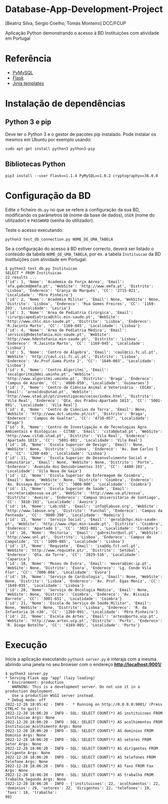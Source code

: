 # Database-App-Development-Project

[Beatriz Silva, Sérgio Coelho, Tomás Monteiro] DCC/FCUP

Aplicação Python demonstrando o acesso à BD Instituições com atividade em Portugal

#  Referência

- [PyMySQL](https://pymysql.readthedocs.io/)
- [Flask](https://flask.palletsprojects.com/en/2.0.x/)
- [Jinja templates](https://jinja.palletsprojects.com/en/3.0.x/)


# Instalação de dependências

## Python 3 e pip 

Deve ter o Python 3 e o gestor de pacotes pip instalado. Pode
instalar os mesmos em Ubuntu por exemplo usando:

```
sudo apt-get install python3 python3-pip
```

## Bibliotecas Python

```
pip3 install --user Flask==1.1.4 PyMySQL==1.0.2 cryptography==36.0.0
```


# Configuração da BD

Edite o ficheiro `db.py` no que se refere à configuração da sua BD, modificando os parâmetros `DB` (nome da base de dados), `USER` (nome do utilizador) e `PASSWORD` (senha do utilizador).

Teste o acesso executando:

```
python3 test_db_connection.py NOME_DE_UMA_TABELA
```

Se a configuração do acesso à BD estiver correcto, deverá ser listado o conteúdo da tabela `NOME_DE_UMA_TABELA`, por ex. a tabela `Instituicao` da BD Instituições com atividade em Portugal:

```
$ python3 test_db.py Instituicao
SELECT * FROM Instituicao
22 results ...
{'id': 1, 'Nome': 'Academia da Força Aérea', 'Email': 'afa.gabcmd@emfa.pt', 'WebSite': 'http://www.emfa.pt', 'Distrito': 'Lisboa', 'Endereco': 'Granja do Marquês', 'CC': '2715-021', 'Localidade': 'Pêro Pinheiro'}
{'id': 2, 'Nome': 'Academia Militar', 'Email': None, 'WebSite': None, 'Distrito': 'Lisboa', 'Endereco': 'Rua Gomes Freires', 'CC': '1169-203', 'Localidade': 'Leiria'}
{'id': 3, 'Nome': 'Area de Pediatria Cirúrgica', 'Email': 'cirurgicapediatrica@chlc.min-saude.pt', 'WebSite': 'http://www.chlc.min-saude.pt', 'Distrito': 'Lisboa', 'Endereco': 'R.Jacinta Marto', 'CC': '1169-045', 'Localidade': 'Lisboa'}
{'id': 4, 'Nome': 'Area de Pediatria Médica', 'Email': 'servico1@hdestefania.min-saude.pt', 'WebSite': 'http://www.hdestefania.min-saude.pt', 'Distrito': 'Lisboa', 'Endereco': 'R.Jacinta Marto', 'CC': '1169-045', 'Localidade': 'Lisboa'}
{'id': 5, 'Nome': 'Centro de Álgebra', 'Email': 'caul@cii.fc.ul.pt', 'WebSite': 'http://caul.cii.fc.ul.pt', 'Distrito': 'Lisboa', 'Endereco': 'Av.Prof.Gama Pinto 2', 'CC': '1649-003', 'Localidade': 'Lisboa'}
{'id': 6, 'Nome': 'Centro Algoritmi', 'Email': 'secalgoritmi@dei.uminho.pt', 'WebSite': 'http://www.algoritmi.uminho.pt', 'Distrito': 'Braga', 'Endereco': 'Campus de Azurém', 'CC': '4800-050', 'Localidade': 'Guimaraes'}
{'id': 7, 'Nome': 'Centro de Ciência Animal e Veterinária - CECAV', 'Email': 'arnaldos@utad.pt', 'WebSite': 'http://www.utad.pt/pt/investigacao/cecav/index.html', 'Distrito': 'Vila Real', 'Endereco': 'Qta. dos Prados-Apartado 1013', 'CC': '5001-801', 'Localidade': 'Vila Real'}
{'id': 8, 'Nome': 'Centro de Ciências da Terra', 'Email': None, 'WebSite': 'http://www.dct.uminho.pt/cct', 'Distrito': 'Braga', 'Endereco': 'Campus de Gualtar', 'CC': '4710-057', 'Localidade': 'Braga'}
{'id': 9, 'Nome': 'Centro de Investigação e de Tecnologias Agro Ambientais e Biológicas - CITAB', 'Email': 'citab@utad.pt', 'WebSite': 'http://www.citab.utad.pt', 'Distrito': 'Vila Real', 'Endereco': 'Apartado 1013', 'CC': '5001-801', 'Localidade': 'Vila Real'}
{'id': 10, 'Nome': 'Escola Superior de Design', 'Email': None, 'WebSite': None, 'Distrito': 'Lisboa', 'Endereco': 'Av. Dom Carlos I 4', 'CC': '1200-649', 'Localidade': 'Lisboa'}
{'id': 11, 'Nome': 'Escola Superior de Desenvolvimento Social e Comunitário', 'Email': None, 'WebSite': None, 'Distrito': 'Porto', 'Endereco': 'Avenida dos Descobrimentos 333', 'CC': '4400-103', 'Localidade': 'Vila Nova de Gaia'}
{'id': 12, 'Nome': 'Escola Superior de Enfermagem de Coimbra', 'Email': None, 'WebSite': None, 'Distrito': 'Coimbra', 'Endereco': 'Av. Bissaya Barreto', 'CC': '3000-000', 'Localidade': 'Coimbra'}
{'id': 13, 'Nome': 'Escola Superior de Saúde', 'Email': 'secretaria@essua.ua.pt', 'WebSite': 'http://www.ua.pt/essua', 'Distrito': 'Aveiro', 'Endereco': 'Campus Universitário de Santiago', 'CC': '3810-193', 'Localidade': 'Aveiro'}
{'id': 14, 'Nome': 'Lab:USE', 'Email': 'info@labuse.org', 'WebSite': 'http://www.labuse.org', 'Distrito': 'Funchal', 'Endereco': 'Campus da Penteada', 'CC': '9000-390', 'Localidade': 'Madeira'}
{'id': 15, 'Nome': 'Serviço Social', 'Email': 'geral@chpc.min-saude-pt', 'WebSite': 'http://www.chpc.min-saude.pt', 'Distrito': 'Coimbra', 'Endereco': 'Apartado 1', 'CC': '3031-801', 'Localidade': 'Coimbra'}
{'id': 16, 'Nome': 'Reitoria', 'Email': 'gabreitor@unl.pt', 'WebSite': 'http://www.unl.pt', 'Distrito': 'Lisboa', 'Endereco': 'Campus de Campolide', 'CC': '1099-085', 'Localidade': 'Lisboa'}
{'id': 17, 'Nome': 'Requimte', 'Email': 'isa@dq.fct.unl.pt', 'WebSite': 'http://www.requimte.pt/', 'Distrito': 'Setúbal', 'Endereco': 'Qta. da Torre', 'CC': '2829-516', 'Localidade': 'Caparica'}
{'id': 18, 'Nome': 'Museu de Évora', 'Email': 'mevora@imc-ip.pt', 'WebSite': None, 'Distrito': 'Évora', 'Endereco': 'Lg. Conde Vila Flor', 'CC': '7000-804', 'Localidade': 'Évora'}
{'id': 19, 'Nome': 'Serviço de Cardiologia', 'Email': None, 'WebSite': None, 'Distrito': 'Lisboa', 'Endereco': 'Av. Prof. Egas Moniz', 'CC': '1649-035', 'Localidade': 'Lisboa'}
{'id': 20, 'Nome': 'Serviço de Oncologia Médica', 'Email': None, 'WebSite': None, 'Distrito': 'Coimbra', 'Endereco': 'Av. Bissaia Barreto', 'CC': '3001-651', 'Localidade': 'Coimbra'}
{'id': 21, 'Nome': 'Escola de Serviço de Saúde Militar', 'Email': None, 'WebSite': None, 'Distrito': 'Lisboa', 'Endereco': 'R. da Infantaria 16 n30', 'CC': '1269-091', 'Localidade': 'Pêro Pinheiro'}
{'id': 22, 'Nome': 'Escola de Artes', 'Email': 'artes@porto.ucp.pt', 'WebSite': 'http://www.artes.ucp.pt', 'Distrito': 'Porto', 'Endereco': 'R. Diogo Botelho', 'CC': '4169-005', 'Localidade': 'Porto'}
```

# Execução

Inicie a aplicação executando `python3 server.py` e interaja com a mesma
abrindo uma janela no seu browser  com o endereço [__http://localhost:9001/__](http://localhost:9001/) 

```
$ python3 server.py
* Serving Flask app "app" (lazy loading)
 * Environment: production
   WARNING: This is a development server. Do not use it in a production deployment.
   Use a production WSGI server instead.
 * Debug mode: off
2022-12-28 18:05:42 - INFO -  * Running on http://0.0.0.0:9001/ (Press CTRL+C to quit)
2022-12-28 18:06:20 - INFO - SQL: SELECT COUNT(*) AS instituicoes FROM Instituicao Args: None
2022-12-28 18:06:20 - INFO - SQL: SELECT COUNT(*) AS acolhimentos FROM Instituicao_Acolhimento Args: None
2022-12-28 18:06:20 - INFO - SQL: SELECT COUNT(*) AS dominios FROM Dominio Args: None
2022-12-28 18:06:20 - INFO - SQL: SELECT COUNT(*) AS setores FROM Setor Args: None
2022-12-28 18:06:20 - INFO - SQL: SELECT COUNT(*) AS dirigentes FROM Dirigente Args: None
2022-12-28 18:06:20 - INFO - SQL: SELECT COUNT(*) AS telefones FROM Telefone Args: None
2022-12-28 18:06:20 - INFO - SQL: SELECT COUNT(*) AS faxs FROM Fax Args: None
2022-12-28 18:06:20 - INFO - SQL: SELECT COUNT(*) AS trabalha FROM Trabalha_Segundo Args: None
2022-12-28 18:06:20 - INFO - {'instituicoes': 22, 'acolhimentos': 22, 'dominios': 29, 'setores': 22, 'dirigentes': 22, 'telefones': 19, 'faxs': 18, 'trabalha': 
98}
```



